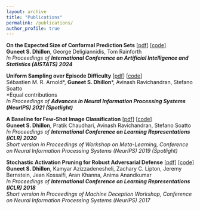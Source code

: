 ```yaml
---
layout: archive
title: "Publications"
permalink: /publications/
author_profile: true
---
```



**On the Expected Size of Conformal Prediction Sets** [[pdf](https://arxiv.org/pdf/2306.07254)] [[code](https://github.com/Guneet-Dhillon/expected-conformal-prediction-set-size)]<br/>
**Guneet S. Dhillon**, George Deligiannidis, Tom Rainforth<br/>
*In Proceedings of **International Conference on Artificial Intelligence and Statistics (AISTATS) 2024***

**Uniform Sampling over Episode Difficulty** [[pdf](https://arxiv.org/pdf/2108.01662)] [[code](https://github.com/amazon-science/uniform-episodic-sampling)]<br/>
Sébastien M. R. Arnold\*, **Guneet S. Dhillon**\*, Avinash Ravichandran, Stefano Soatto<br/>
\*Equal contributions<br/>
*In Proceedings of **Advances in Neural Information Processing Systems (NeurIPS) 2021 (Spotlight)***

**A Baseline for Few-Shot Image Classification** [[pdf](https://arxiv.org/pdf/1909.02729)] [[code](https://github.com/amazon-science/few-shot-baseline)]<br/>
**Guneet S. Dhillon**, Pratik Chaudhari, Avinash Ravichandran, Stefano Soatto<br/>
*In Proceedings of **International Conference on Learning Representations (ICLR) 2020***<br/>
*Short version in Proceedings of Workshop on Meta-Learning, Conference on Neural Information Processing Systems (NeurIPS) 2019 (Spotlight)*

**Stochastic Activation Pruning for Robust Adversarial Defense** [[pdf](https://arxiv.org/pdf/1803.01442)] [[code](https://github.com/Guneet-Dhillon/Stochastic-Activation-Pruning)]<br/>
**Guneet S. Dhillon**, Kamyar Azizzadenesheli, Zachary C. Lipton, Jeremy Bernstein, Jean Kossaifi, Aran Khanna, Anima Anandkumar<br/>
*In Proceedings of **International Conference on Learning Representations (ICLR) 2018***<br/>
*Short version in Proceedings of Machine Deception Workshop, Conference on Neural Information Processing Systems (NeurIPS) 2017*
